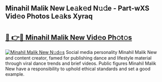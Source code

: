 ## Minahil Malik New Le𝚊k𝚎d N𝚞𝚍e - Part-wXS Vid𝚎o Photos Le𝚊ks Xyraq

# <h2><a href="http://fbf5qr5.evod.top/?m=Minahil+Malik+New">🔗 👉🔴 Minahil Malik New Vid𝚎o Ph𝚘t𝚘s</a></h2>

[![Minahil Malik New N𝚞d𝚎s](https://i.imgur.com/8V9OHl7.gif)](http://fbf5qr5.evod.top/?m=Minahil+Malik+New)
Social media personality Minahil Malik New and content creator, famed for publishing dance and lifestyle material through viral dance trends and brief videos. Public figures Minahil Malik New have a responsibility to uphold ethical standards and set a good example. 
